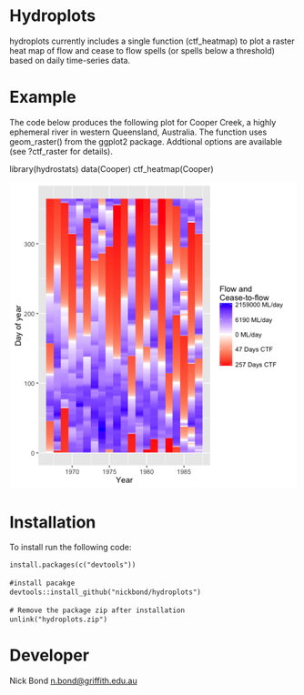 <!-- README.md is generated from README.Rmd. Please edit that file -->
Hydroplots
==========

hydroplots currently includes a single function (ctf\_heatmap) to plot a raster heat map of flow and cease to flow spells (or spells below a threshold) based on daily time-series data.

Example
=======

The code below produces the following plot for Cooper Creek, a highly ephemeral river in western Queensland, Australia. The function uses geom\_raster() from the ggplot2 package. Addtional options are available (see ?ctf\_raster for details).

library(hydrostats) data(Cooper) ctf\_heatmap(Cooper)

![Alt tag](https://github.com/nickbond/hydroplots/raw/master/ctf_heatmap.png "CTF Heatmap")

Installation
============

To install run the following code:

    install.packages(c("devtools"))

    #install pacakge
    devtools::install_github("nickbond/hydroplots")

    # Remove the package zip after installation
    unlink("hydroplots.zip")

Developer
=========

Nick Bond <n.bond@griffith.edu.au>
